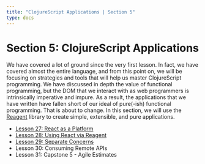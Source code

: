 ```yaml
---
title: "ClojureScript Applications | Section 5"
type: docs
---
```


# Section 5: ClojureScript Applications

We have covered a lot of ground since the very first lesson. In fact, we have covered
almost the entire language, and from this point on, we will be focusing on strategies
and tools that will help us master ClojureScript programming. We have discussed in depth
the value of functional programming, but the DOM that we interact with as web programmers
is intrinsically imperative and impure. As a result, the applications that we have written
have fallen short of our ideal of pure(-ish) functional programming. That is about to
change. In this section, we will use the [Reagent](https://reagent-project.github.io/)
library to create simple, extensible, and pure applications.

- [Lesson 27: React as a Platform](/section-5/lesson-27-react-as-a-platform/)
- [Lesson 28: Using React via Reagent](/section-5/lesson-28-using-react-via-reagent/)
- [Lesson 29: Separate Concerns](/section-5/lesson-29-separate-concerns/)
- Lesson 30: Consuming Remote APIs
- Lesson 31: Capstone 5 - Agile Estimates